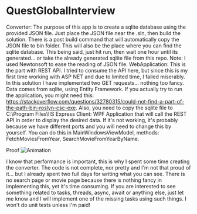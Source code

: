 # QuestGlobalInterview

Converter: The purpose of this app is to create a sqlite database using the provided JSON file. Just place the JSON file near the .sln, then build the solution. There is a post build command that will automatically copy the JSON file to bin folder. This will also be the place where you can find the sqlite database. This being said, just hit run, then wait one hour until its generated... or take the already generated sqlite file from this repo. Note: I used Newtonsoft to ease the reading of JSON file.
WebApplication: This is the part with REST API. I tried to consume the API here, but since this is my first time working with ASP NET and due to limited time, I failed miserably. In this solution I have implemented two GET requests... nothing too fancy. Data comes from sqlite, using Entity Framework. If you actually try to run the application, you might need this: https://stackoverflow.com/questions/32780315/could-not-find-a-part-of-the-path-bin-roslyn-csc-exe. Also, you need to copy the sqlite file to C:\Program Files\IIS Express 
Client: WPF Application that will call the REST API in order to display the desired data. If it's not working, it's probably because we have different ports and you will need to change this by yourself. You can do this in MainWindowsViewModel, methods: FetchMoviesFromYear, SearchMovieFromYearByName. 

Proof
![Animation](https://user-images.githubusercontent.com/25198837/160446718-59a515d0-b976-49e7-8d7c-3b763bb9b84a.gif)

I know that performance is important, this is why I spent some time creating the converter. 
The code is not complete, nor pretty and I'm not that proud of it... but I already spent two full days for writing what you can see. There is no search page or movie page because there is nothing fancy in implementing this, yet it's time consuming.
If you are interested to see something related to tasks, threads, async, await or anything else, just let me know and I will implement one of the missing tasks using such things. I won't do unit tests unless I'm paid!
